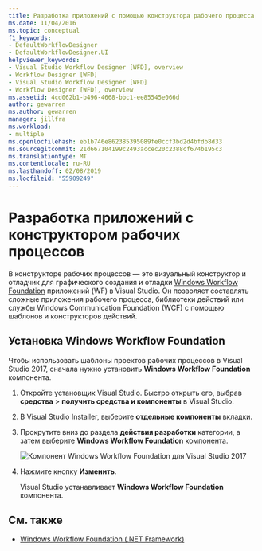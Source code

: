 ```yaml
---
title: Разработка приложений с помощью конструктора рабочего процесса
ms.date: 11/04/2016
ms.topic: conceptual
f1_keywords:
- DefaultWorkflowDesigner
- DefaultWorkflowDesigner.UI
helpviewer_keywords:
- Visual Studio Workflow Designer [WFD], overview
- Workflow Designer [WFD]
- Visual Studio Workflow Designer [WFD]
- Workflow Designer [WFD], overview
ms.assetid: 4cd062b1-b496-4668-bbc1-ee85545e066d
author: gewarren
ms.author: gewarren
manager: jillfra
ms.workload:
- multiple
ms.openlocfilehash: eb1b746e862385395089fe0ccf3bd2d4bfdb8d33
ms.sourcegitcommit: 21d667104199c2493accec20c2388cf674b195c3
ms.translationtype: MT
ms.contentlocale: ru-RU
ms.lasthandoff: 02/08/2019
ms.locfileid: "55909249"
---
```

# <a name="develop-apps-with-the-workflow-designer"></a>Разработка приложений с конструктором рабочих процессов

В конструкторе рабочих процессов — это визуальный конструктор и отладчик для графического создания и отладки [Windows Workflow Foundation](/dotnet/framework/windows-workflow-foundation/index) приложений (WF) в Visual Studio. Он позволяет составлять сложные приложения рабочего процесса, библиотеки действий или службы Windows Communication Foundation (WCF) с помощью шаблонов и конструкторов действий.

## <a name="install-windows-workflow-foundation"></a>Установка Windows Workflow Foundation

Чтобы использовать шаблоны проектов рабочих процессов в Visual Studio 2017, сначала нужно установить **Windows Workflow Foundation** компонента.

1. Откройте установщик Visual Studio. Быстро открыть его, выбрав **средства** > **получить средства и компоненты** в Visual Studio.

1. В Visual Studio Installer, выберите **отдельные компоненты** вкладки.

1. Прокрутите вниз до раздела **действия разработки** категории, а затем выберите **Windows Workflow Foundation** компонента.

   ![Компонент Windows Workflow Foundation для Visual Studio 2017](media/windows-workflow-foundation-component.png)

1. Нажмите кнопку **Изменить**.

   Visual Studio устанавливает **Windows Workflow Foundation** компонента.

## <a name="see-also"></a>См. также

- [Windows Workflow Foundation (.NET Framework)](/dotnet/framework/windows-workflow-foundation/index)